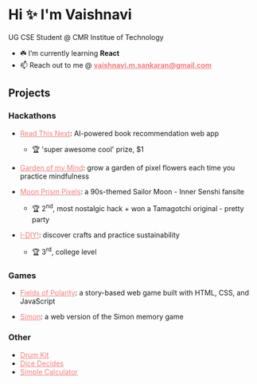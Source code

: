 <h1>Hi ✨ I'm Vaishnavi</h1>

<style>
   a {
      color: lightcoral;
   }
   a:hover {
      color: lightblue;
   }
</style>

UG CSE Student @ CMR Institue of Technology
- ☘️ I’m currently learning **React**
- 📫 Reach out to me @ **vaishnavi.m.sankaran@gmail.com**

## Projects

### Hackathons
- [Read This Next](https://github.com/vams-skn/read-this-next): AI-powered book recommendation web app
    - 🏆 'super awesome cool' prize, $1

- [Garden of my Mind](https://github.com/vams-skn/garden-of-my-mind): grow a garden of pixel flowers each time you practice mindfulness

- [Moon Prism Pixels](https://github.com/vams-skn/moon-prism-pixels): a 90s-themed Sailor Moon - Inner Senshi fansite
    - 🏆 2<sup>nd</sup>, most nostalgic hack + won a Tamagotchi original - pretty party

- [I-DIY!](https://github.com/vams-skn/i-diy): discover crafts and practice sustainability
    - 🏆 3<sup>rd</sup>, college level

### Games
- [Fields of Polarity](https://github.com/vams-skn/fields-of-polarity): a story-based web game built with HTML, CSS, and JavaScript

- [Simon](https://github.com/vams-skn/simon): a web version of the Simon memory game

### Other
- [Drum Kit](https://github.com/vams-skn/drum-kit)
- [Dice Decides](https://github.com/vams-skn/dice-decides)
- [Simple Calculator](https://github.com/vams-skn/simple-calculator)
